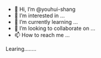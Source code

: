 - 👋 Hi, I’m @youhui-shang
- 👀 I’m interested in ...
- 🌱 I’m currently learning ...
- 💞️ I’m looking to collaborate on ...
- 📫 How to reach me ...

<!---
youhui-shang/youhui-shang is a ✨ special ✨ repository because its `README.md` (this file) appears on your GitHub profile.
You can click the Preview link to take a look at your changes.
--->


Learing........
